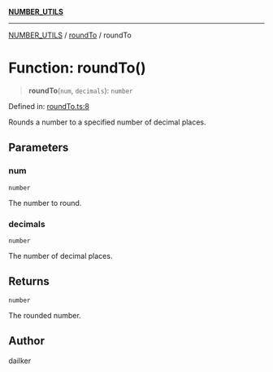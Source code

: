 [**NUMBER_UTILS**](../../README.md)

***

[NUMBER_UTILS](../../README.md) / [roundTo](../README.md) / roundTo

# Function: roundTo()

> **roundTo**(`num`, `decimals`): `number`

Defined in: [roundTo.ts:8](https://github.com/dailker/everyutil/blob/e046ece746e98526029078b26437a457f4c33555/src/number/roundTo.ts#L8)

Rounds a number to a specified number of decimal places.

## Parameters

### num

`number`

The number to round.

### decimals

`number`

The number of decimal places.

## Returns

`number`

The rounded number.

## Author

dailker
